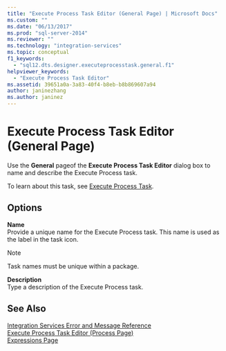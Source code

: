 ```yaml
---
title: "Execute Process Task Editor (General Page) | Microsoft Docs"
ms.custom: ""
ms.date: "06/13/2017"
ms.prod: "sql-server-2014"
ms.reviewer: ""
ms.technology: "integration-services"
ms.topic: conceptual
f1_keywords: 
  - "sql12.dts.designer.executeprocesstask.general.f1"
helpviewer_keywords: 
  - "Execute Process Task Editor"
ms.assetid: 39651a0a-3a83-40f4-b8eb-b8b869607a94
author: janinezhang
ms.author: janinez
---
```

# Execute Process Task Editor (General Page)
  Use the **General** pageof the **Execute Process Task Editor** dialog box to name and describe the Execute Process task.  
  
 To learn about this task, see [Execute Process Task](control-flow/execute-process-task.md).  
  
## Options  
 **Name**  
 Provide a unique name for the Execute Process task. This name is used as the label in the task icon.  
  
> [!NOTE]  
>  Task names must be unique within a package.  
  
 **Description**  
 Type a description of the Execute Process task.  
  
## See Also  
 [Integration Services Error and Message Reference](../../2014/integration-services/integration-services-error-and-message-reference.md)   
 [Execute Process Task Editor &#40;Process Page&#41;](../../2014/integration-services/execute-process-task-editor-process-page.md)   
 [Expressions Page](expressions/expressions-page.md)  
  
  
